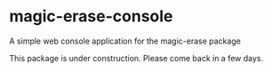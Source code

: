# magic-erase-console
A simple web console application for the magic-erase package

This package is under construction. Please come back in a few days.
